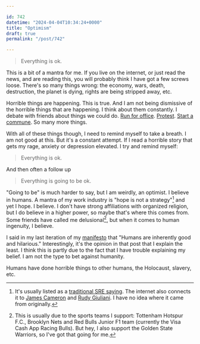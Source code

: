 ```yaml
---

id: 742
datetime: "2024-04-04T10:34:24+0000"
title: "Optimism"
draft: true
permalink: "/post/742"

---
```


> Everything is ok. 

This is a bit of a mantra for me. If you live on the internet, or just read the news, and are reading this, you will probably think I have got a few screws loose. There's so many things wrong: the economy, wars, death, destruction, the planet is dying, rights are being stripped away, etc.

Horrible things are happening. This is true. And I am not being dismissive of the horrible things that are happening. I think about them constantly. I debate with friends about things we could do. [Run for office](). [Protest](). [Start a commune](). So many more things.

With all of these things though, I need to remind myself to take a breath. I am not good at this. But it's a constant attempt. If I read a horrible story that gets my rage, anxiety or depression elevated. I try and remind myself:

> Everything is ok.

And then often a follow up

> Everything is going to be ok.

"Going to be" is much harder to say, but I am weirdly, an optimist. I believe in humans. A mantra of my work industry is "hope is not a strategy"[^hope] and yet I hope. I believe. I don't have strong affiliations with organized religion, but I do believe in a higher power, so maybe that's where this comes from. Some friends have called me delusional[^sports], but when it comes to human ingenuity, I believe. 

I said in my last iteration of my [manifesto](https://writing.natwelch.com/post/703) that "Humans are inherently good and hilarious." Interestingly, it's the opinion in that post that I explain the least. I think this is partly due to the fact that I have trouble explaining my belief. I am not the type to bet against humanity.

Humans have done horrible things to other humans, the Holocaust, slavery, etc. 

[^hope]: It's usually listed as a [traditional SRE saying](https://sre.google/sre-book/introduction/). The internet also connects it to [James Cameron](https://www.goodreads.com/quotes/1023787-hope-is-not-a-strategy-luck-is-not-a-factor) and [Rudy Giuliani](https://warroom.armywarcollege.edu/articles/hope-not-strategy-strategy/). I have no idea where it came from originally.

 [^sports]: This is usually due to the sports teams I support:  Tottenham Hotspur F.C., Brooklyn Nets and Red Bulls Junior F1 team (currently the Visa Cash App Racing Bulls). But hey, I also support the Golden State Warriors, so I've got that going for me.
